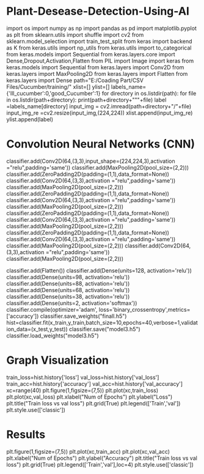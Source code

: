 # Plant-Desease-Detection-Using-AI

import os
import numpy as np
import pandas as pd
import matplotlib.pyplot as plt
from sklearn.utils import shuffle
import cv2
from sklearn.model_selection import train_test_split
from keras import backend as K
from keras.utils import np_utils
from keras.utils import to_categorical
from keras.models import Sequential
from keras.layers.core import Dense,Dropout,Activation,Flatten
from PIL import Image
import keras
from keras.models import Sequential
from keras.layers import Conv2D
from keras.layers import MaxPooling2D
from keras.layers import Flatten
from keras.layers import Dense
path="E:/Coading Part/CSV Files/Cucumber/training/"
xlist=[]
ylist=[]
labels_name={'Ill_cucumber':0,'good_Cucumber':1}
for directory in os.listdir(path):
    for file in os.listdir(path+directory):
        print(path+directory+"\""+file)
        label =labels_name[directory]
        input_img = cv2.imread(path+directory+"/"+file)
        input_img_re =cv2.resize(input_img,(224,224))
        xlist.append(input_img_re)
        ylist.append(label)

# Convolution Neural Networks (CNN)

classifier.add(Conv2D(64,(3,3),input_shape=(224,224,3),activation ="relu",padding='same'))
classifier.add(MaxPooling2D(pool_size=(2,2)))
classifier.add(ZeroPadding2D(padding=(1,1),data_format=None))
classifier.add(Conv2D(64,(3,3),activation ="relu",padding='same'))
classifier.add(MaxPooling2D(pool_size=(2,2)))
classifier.add(ZeroPadding2D(padding=(1,1),data_format=None))
classifier.add(Conv2D(64,(3,3),activation ="relu",padding='same'))
classifier.add(MaxPooling2D(pool_size=(2,2)))
classifier.add(ZeroPadding2D(padding=(1,1),data_format=None))
classifier.add(Conv2D(64,(3,3),activation ="relu",padding='same'))
classifier.add(MaxPooling2D(pool_size=(2,2)))
classifier.add(ZeroPadding2D(padding=(1,1),data_format=None))
classifier.add(Conv2D(64,(3,3),activation ="relu",padding='same'))
classifier.add(MaxPooling2D(pool_size=(2,2)))
classifier.add(Conv2D(64,(3,3),activation ="relu",padding='same'))
classifier.add(MaxPooling2D(pool_size=(2,2)))

classifier.add(Flatten())
classifier.add(Dense(units=128, activation='relu'))
classifier.add(Dense(units=98, activation='relu'))
classifier.add(Dense(units=88, activation='relu'))
classifier.add(Dense(units=68, activation='relu'))
classifier.add(Dense(units=38, activation='relu'))
classifier.add(Dense(units=2, activation='softmax'))
classifier.compile(optimizer='adam', loss='binary_crossentropy',metrics=['accuracy'])
classifier.save_weights("finall.h5")
hist=classifier.fit(x_train,y_train,batch_size=10,epochs=40,verbose=1,validation_data=(x_test,y_test))
classifier.save("model3.h5")
classifier.load_weights("model3.h5")

# Graph Visualization

train_loss=hist.history['loss']
val_loss=hist.history['val_loss']
train_acc=hist.history['accuracy']
val_acc=hist.history['val_accuracy']
xc=range(40)
plt.figure(1,figsize=(7,5))
plt.plot(xc,train_loss)
plt.plot(xc,val_loss)
plt.xlabel("Num of Epochs")
plt.ylabel("Loss")
plt.title("Train loss vs val loss")
plt.grid(True)
plt.legend(['Train','val'])
plt.style.use(['classic'])

# Results

plt.figure(1,figsize=(7,5))
plt.plot(xc,train_acc)
plt.plot(xc,val_acc)
plt.xlabel("Num of Epochs")
plt.ylabel("Accuracy")
plt.title("Train loss vs val loss")
plt.grid(True)
plt.legend(['Train','val'],loc=4)
plt.style.use(['classic'])
